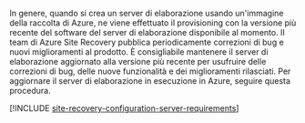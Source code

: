 
In genere, quando si crea un server di elaborazione usando un'immagine della raccolta di Azure, ne viene effettuato il provisioning con la versione più recente del software del server di elaborazione disponibile al momento. Il team di Azure Site Recovery pubblica periodicamente correzioni di bug e nuovi miglioramenti al prodotto. È consigliabile mantenere il server di elaborazione aggiornato alla versione più recente per usufruire delle correzioni di bug, delle nuove funzionalità e dei miglioramenti rilasciati. Per aggiornare il server di elaborazione in esecuzione in Azure, seguire questa procedura.

[!INCLUDE [site-recovery-configuration-server-requirements](site-recovery-vmware-upgrade-process-server-internal.md)]
